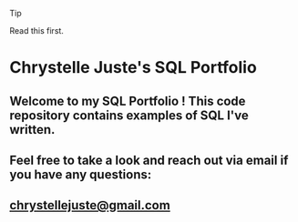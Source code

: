 
> [!TIP] 
>Read this first.


# Chrystelle Juste's SQL Portfolio

## Welcome to my SQL Portfolio ! This code repository contains examples of SQL I've written. 
## Feel free to take a look and reach out via email if you have any questions:
## chrystellejuste@gmail.com
